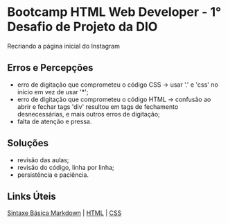 # Bootcamp HTML Web Developer - 1° Desafio de Projeto da DIO
Recriando a página inicial do Instagram

## Erros e Percepções

- erro de digitação que comprometeu o código CSS -> usar '.' e 'css' no início em vez de usar '*';
- erro de digitação que comprometeu o código HTML -> confusão ao abrir e fechar tags 'div' resultou em tags de fechamento desnecessárias, e mais outros erros de digitação;
- falta de atenção e pressa.

## Soluções

- revisão das aulas;
- revisão do código, linha por linha;
- persistência e paciência.

## Links Úteis
[Sintaxe Básica Markdown](https://www.markdownguide.org/) |
[HTML](https://developer.mozilla.org/pt-BR/docs/Web/HTML) |
[CSS](https://developer.mozilla.org/pt-BR/docs/Web/CSS)
